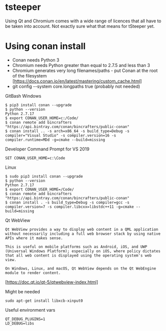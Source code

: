 # tsteeper

Using Qt and Chromium comes with a wide range of licences that all have to be taken into account. Not exactly sure what that means for tSteeper yet.

# Using conan install

* Conan needs Python 3
* Chromium needs Python greater than equal to 2.7.5 and less than 3
* Chromium generates very long filenames/paths - put Conan at the root of the filesystem
    [https://docs.conan.io/en/latest/mastering/custom_cache.html]
* git config --system core.longpaths true (probably not needed)

GitBash Windows
~~~~
$ pip3 install conan --upgrade
$ python --version
Python 2.7.17
$ export CONAN_USER_HOME=c:/Code/
$ conan remote add bincrafters "https://api.bintray.com/conan/bincrafters/public-conan"
$ conan install .. -s arch=x86_64 -s build_type=Debug -s compiler="Visual Studio" -s compiler.version=16 -s compiler.runtime=MDd -g=cmake --build=missing
~~~~

Developer Command Prompt for VS 2019
~~~~
SET CONAN_USER_HOME=c:\Code
~~~~

Linux
~~~~
$ sudo pip3 install conan --upgrade
$ python --version
Python 2.7.17
$ export CONAN_USER_HOME=/Code/
$ conan remote add bincrafters "https://api.bintray.com/conan/bincrafters/public-conan"
$ conan install . -s build_type=Debug -s compiler=gcc -s compiler.version=7 -s compiler.libcxx=libstdc++11 -g=cmake --build=missing
~~~~

Qt WebView
~~~~
Qt WebView provides a way to display web content in a QML application without necessarily including a full web browser stack by using native APIs where it makes sense.

This is useful on mobile platforms such as Android, iOS, and UWP (Universal Windows Platform); especially on iOS, where policy dictates that all web content is displayed using the operating system's web view.

On Windows, Linux, and macOS, Qt WebView depends on the Qt WebEngine module to render content.
~~~~
[https://doc.qt.io/qt-5/qtwebview-index.html]

Might be needed
~~~~
sudo apt-get install libxcb-xinput0
~~~~

Useful environment vars
~~~~
QT_DEBUG_PLUGINS=1
LD_DEBUG=libs
~~~~